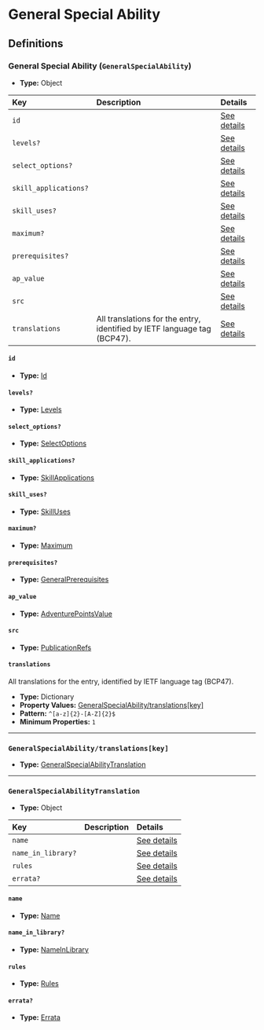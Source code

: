 # General Special Ability

## Definitions

### <a name="GeneralSpecialAbility"></a> General Special Ability (`GeneralSpecialAbility`)

- **Type:** Object

Key | Description | Details
:-- | :-- | :--
`id` |  | <a href="#GeneralSpecialAbility/id">See details</a>
`levels?` |  | <a href="#GeneralSpecialAbility/levels">See details</a>
`select_options?` |  | <a href="#GeneralSpecialAbility/select_options">See details</a>
`skill_applications?` |  | <a href="#GeneralSpecialAbility/skill_applications">See details</a>
`skill_uses?` |  | <a href="#GeneralSpecialAbility/skill_uses">See details</a>
`maximum?` |  | <a href="#GeneralSpecialAbility/maximum">See details</a>
`prerequisites?` |  | <a href="#GeneralSpecialAbility/prerequisites">See details</a>
`ap_value` |  | <a href="#GeneralSpecialAbility/ap_value">See details</a>
`src` |  | <a href="#GeneralSpecialAbility/src">See details</a>
`translations` | All translations for the entry, identified by IETF language tag (BCP47). | <a href="#GeneralSpecialAbility/translations">See details</a>

#### <a name="GeneralSpecialAbility/id"></a> `id`

- **Type:** <a href="../_Activatable.md#Id">Id</a>

#### <a name="GeneralSpecialAbility/levels"></a> `levels?`

- **Type:** <a href="../_Activatable.md#Levels">Levels</a>

#### <a name="GeneralSpecialAbility/select_options"></a> `select_options?`

- **Type:** <a href="../_Activatable.md#SelectOptions">SelectOptions</a>

#### <a name="GeneralSpecialAbility/skill_applications"></a> `skill_applications?`

- **Type:** <a href="../_Activatable.md#SkillApplications">SkillApplications</a>

#### <a name="GeneralSpecialAbility/skill_uses"></a> `skill_uses?`

- **Type:** <a href="../_Activatable.md#SkillUses">SkillUses</a>

#### <a name="GeneralSpecialAbility/maximum"></a> `maximum?`

- **Type:** <a href="../_Activatable.md#Maximum">Maximum</a>

#### <a name="GeneralSpecialAbility/prerequisites"></a> `prerequisites?`

- **Type:** <a href="../_Prerequisite.md#GeneralPrerequisites">GeneralPrerequisites</a>

#### <a name="GeneralSpecialAbility/ap_value"></a> `ap_value`

- **Type:** <a href="../_Activatable.md#AdventurePointsValue">AdventurePointsValue</a>

#### <a name="GeneralSpecialAbility/src"></a> `src`

- **Type:** <a href="../source/_PublicationRef.md#PublicationRefs">PublicationRefs</a>

#### <a name="GeneralSpecialAbility/translations"></a> `translations`

All translations for the entry, identified by IETF language tag (BCP47).

- **Type:** Dictionary
- **Property Values:** <a href="#GeneralSpecialAbility/translations[key]">GeneralSpecialAbility/translations[key]</a>
- **Pattern:** `^[a-z]{2}-[A-Z]{2}$`
- **Minimum Properties:** `1`

---

### <a name="GeneralSpecialAbility/translations[key]"></a> `GeneralSpecialAbility/translations[key]`

- **Type:** <a href="#GeneralSpecialAbilityTranslation">GeneralSpecialAbilityTranslation</a>

---

### <a name="GeneralSpecialAbilityTranslation"></a> `GeneralSpecialAbilityTranslation`

- **Type:** Object

Key | Description | Details
:-- | :-- | :--
`name` |  | <a href="#GeneralSpecialAbilityTranslation/name">See details</a>
`name_in_library?` |  | <a href="#GeneralSpecialAbilityTranslation/name_in_library">See details</a>
`rules` |  | <a href="#GeneralSpecialAbilityTranslation/rules">See details</a>
`errata?` |  | <a href="#GeneralSpecialAbilityTranslation/errata">See details</a>

#### <a name="GeneralSpecialAbilityTranslation/name"></a> `name`

- **Type:** <a href="../_Activatable.md#Name">Name</a>

#### <a name="GeneralSpecialAbilityTranslation/name_in_library"></a> `name_in_library?`

- **Type:** <a href="../_Activatable.md#NameInLibrary">NameInLibrary</a>

#### <a name="GeneralSpecialAbilityTranslation/rules"></a> `rules`

- **Type:** <a href="../_Activatable.md#Rules">Rules</a>

#### <a name="GeneralSpecialAbilityTranslation/errata"></a> `errata?`

- **Type:** <a href="../source/_Erratum.md#Errata">Errata</a>
